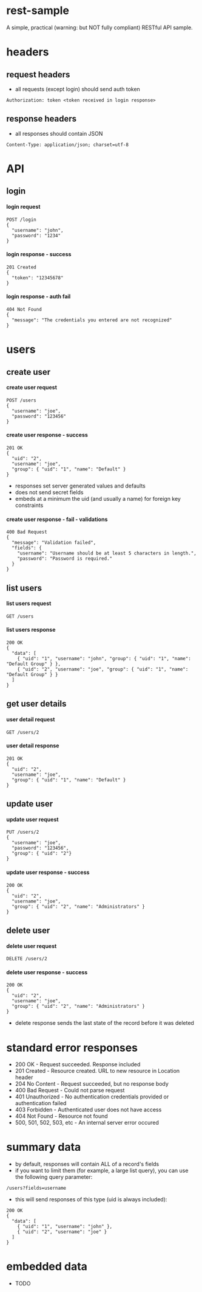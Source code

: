 # rest-sample
A simple, practical (warning: but NOT fully compliant) RESTful API sample.

# headers

## request headers

- all requests (except login) should send auth token

```
Authorization: token <token received in login response>
```

## response headers

- all responses should contain JSON

```
Content-Type: application/json; charset=utf-8
```

# API

## login

#### login request
```
POST /login
{
  "username": "john",
  "password": "1234"
}
```

#### login response - success
```
201 Created
{
  "token": "12345678"
}
```

#### login response - auth fail
```
404 Not Found
{
  "message": "The credentials you entered are not recognized"
}
```

# users

## create user

#### create user request

```
POST /users
{
  "username": "joe",
  "password": "123456"
}
```

#### create user response - success

```
201 OK
{
  "uid": "2",
  "username": "joe",
  "group": { "uid": "1", "name": "Default" }
}
```
- responses set server generated values and defaults
- does not send secret fields
- embeds at a minimum the uid (and usually a name) for foreign key constraints

#### create user response - fail - validations

```
400 Bad Request
{
  "message": "Validation failed",
  "fields": {
    "username": "Username should be at least 5 characters in length.",
    "password": "Password is required."
  }
}
```

## list users

#### list users request

```
GET /users
```

#### list users response

```
200 OK
{
  "data": [
    { "uid": "1", "username": "john", "group": { "uid": "1", "name": "Default Group" } },
    { "uid": "2", "username": "joe", "group": { "uid": "1", "name": "Default Group" } }
  ]
}
```

## get user details

#### user detail request

```
GET /users/2
```

#### user detail response

```
201 OK
{
  "uid": "2",
  "username": "joe",
  "group": { "uid": "1", "name": "Default" }
}
```

## update user

#### update user request

```
PUT /users/2
{
  "username": "joe",
  "password": "123456",
  "group": { "uid": "2"}
}
```

#### update user response - success

```
200 OK
{
  "uid": "2",
  "username": "joe",
  "group": { "uid": "2", "name": "Administrators" }
}
```

## delete user

#### delete user request

```
DELETE /users/2
```

#### delete user response - success

```
200 OK
{
  "uid": "2",
  "username": "joe",
  "group": { "uid": "2", "name": "Administrators" }
}
```
- delete response sends the last state of the record before it was deleted

# standard error responses
- 200 OK - Request succeeded. Response included
- 201 Created - Resource created. URL to new resource in Location header
- 204 No Content - Request succeeded, but no response body
- 400 Bad Request - Could not parse request
- 401 Unauthorized - No authentication credentials provided or authentication failed
- 403 Forbidden - Authenticated user does not have access
- 404 Not Found - Resource not found
- 500, 501, 502, 503, etc - An internal server error occured

# summary data
- by default, responses will contain ALL of a record's fields
- if you want to limit them (for example, a large list query), you can use the following query parameter:
 
```
/users?fields=username
```

- this will send responses of this type (uid is always included):

```
200 OK
{
  "data": [
    { "uid": "1", "username": "john" },
    { "uid": "2", "username": "joe" }
  ]
}
```

# embedded data
- TODO
